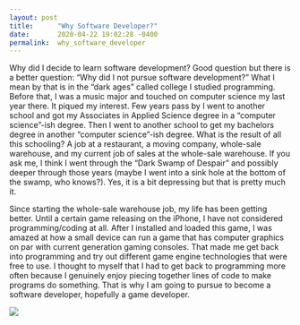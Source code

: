 ```yaml
---
layout: post
title:      "Why Software Developer?"
date:       2020-04-22 19:02:28 -0400
permalink:  why_software_developer
---
```



Why did I decide to learn software development? Good question but there is a better question: “Why did I not pursue software development?” What I mean by that is in the “dark ages” called college I studied programming. Before that, I was a music major and touched on computer science my last year there. It piqued my interest. Few years pass by I went to another school and got my Associates in Applied Science degree in a “computer science”-ish degree. Then I went to another school to get my bachelors degree in another “computer science”-ish degree. What is the result of all this schooling? A job at a restaurant, a moving company, whole-sale warehouse, and my current job of sales at the whole-sale warehouse. If you ask me, I think I went through the “Dark Swamp of Despair” and possibly deeper through those years (maybe I went into a sink hole at the bottom of the swamp, who knows?). Yes, it is a bit depressing but that is pretty much it.

Since starting the whole-sale warehouse job, my life has been getting better. Until a certain game releasing on the iPhone, I have not considered programming/coding at all. After I installed and loaded this game, I was amazed at how a small device can run a game that has computer graphics on par with current generation gaming consoles. That made me get back into programming and try out different game engine technologies that were free to use. I thought to myself that I had to get back to programming more often because I genuinely enjoy piecing together lines of code to make programs do something. That is why I am going to pursue to become a software developer, hopefully a game developer.

![](https://app.photobucket.com/u/amatasora39/a/bc3b6c4f-2c7f-4d56-b59d-5c6b0ac51ad0/p/62d8f4b4-6c8f-4566-8756-1e08b780bc43)
